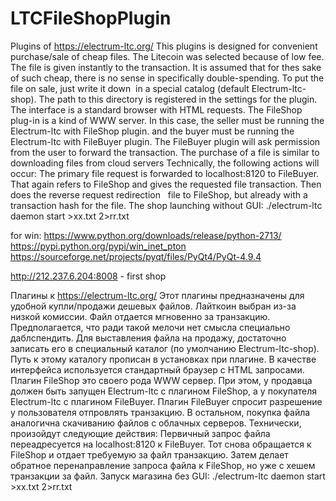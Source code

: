 # LTCFileShopPlugin

 Plugins of https://electrum-ltc.org/
 This plugins is designed for convenient purchase/sale of cheap files.
 The Litecoin was selected because of low fee.
 The file is given instantly to the transaction.
 It is assumed that for thes sake of such cheap,
 there is no sense in specifically double-spending.
 To put the file on sale, just write it down
 in a special catalog (default Electrum-ltc-shop).
 The path to this directory is registered in the settings for the plugin.
 The interface is a standard browser with HTML requests.
 The FileShop plug-in is a kind of WWW server.
 In this case, the seller must be running the Electrum-ltc with FileShop plugin.
 and the buyer must be running the Electrum-ltc with FileBuyer plugin.
 The FileBuyer plugin will ask permission from the user to forward the transaction.
 The purchase of a file is similar to downloading files from cloud servers
 Technically, the following actions will occur:
 The primary file request is forwarded to localhost:8120 to FileBuyer.
 That again refers to FileShop and gives the requested file transaction.
 Then does the reverse request redirection
  file to FileShop, but already with a transaction hash for the file.
 The shop launching without GUI: ./electrum-ltc daemon start  >xx.txt 2>rr.txt

for win:
https://www.python.org/downloads/release/python-2713/
https://pypi.python.org/pypi/win_inet_pton
https://sourceforge.net/projects/pyqt/files/PyQt4/PyQt-4.9.4

http://212.237.6.204:8008 - first shop
 
 Плагины к https://electrum-ltc.org/
 Этот плагины предназначены для удобной купли/продажи дешевых файлов. 
 Лайткоин выбран из-за низкой комиссии.
 Файл отдается мгновенно за транзакцию.
 Предполагается, что ради такой мелочи нет смысла специально даблспендить.
 Для выставления файла на продажу, достаточно записать его
 в специальный каталог (по умолчанию Electrum-ltc-shop).
 Путь к этому каталогу прописан в установках при плагине.
 В качестве интерфейса используется стандартный браузер с HTML запросами.
 Плагин FileShop это своего рода WWW сервер.
 При этом, у продавца должен быть запущен Electrum-ltc с плагином FileShop,
 а у покупателя Electrum-ltc с плагином FileBuyer.
 Плагин FileBuyer спросит разрешение у пользователя отпровлять транзакцию.
 В остальном, покупка файла аналогична скачиванию файлов с облачных серверов.
 Технически, произойдут следующие действия:
 Первичный запрос файла переадресуется на localhost:8120 к FileBuyer.
 Тот снова обращается к FileShop и отдает требуемую за файл
 транзакцию. Затем делает обратное перенаправление запроса
 файла к FileShop, но уже с хешем транзакции за файл.
 Запуск магазина без GUI: ./electrum-ltc daemon start  >xx.txt 2>rr.txt
 

